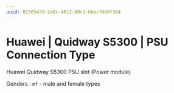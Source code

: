 ```yaml
---
uuid: 02305433-2a8c-4812-80c1-bbec7db6f364
---
```

# Huawei | Quidway S5300 | PSU Connection Type

Huawei Quidway S5300 PSU slot (Power module)

Genders
: `mf` - male and female types
